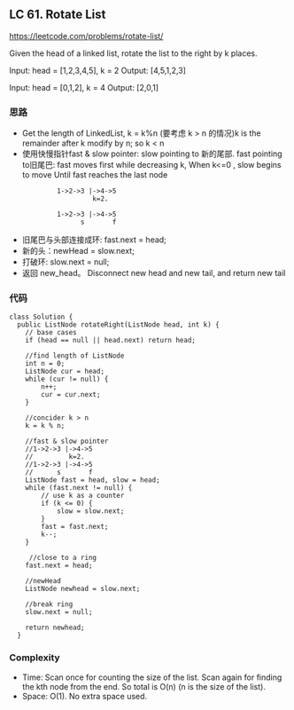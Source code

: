 ## LC 61. Rotate List
https://leetcode.com/problems/rotate-list/

Given the head of a linked list, rotate the list to the right by k places.

Input: head = [1,2,3,4,5], k = 2
Output: [4,5,1,2,3]

Input: head = [0,1,2], k = 4
Output: [2,0,1]

### 思路
- Get the length of LinkedList, k = k%n (要考虑 k > n 的情况)k is the remainder after k modify by n; so k < n
- 使用快慢指针fast & slow pointer:  slow pointing to 新的尾部. fast pointing to旧尾巴:  fast moves first while decreasing k, When k<=0 , slow begins to move
Until fast reaches the last node
```
            1->2->3 |->4->5
                     k=2. 
                     
            1->2->3 |->4->5
                  s       f   
```
- 旧尾巴与头部连接成环: fast.next = head;
- 新的头：newHead = slow.next;
- 打破环: slow.next = null;
- 返回 new_head。
Disconnect new head and new tail, and return new tail

### 代码

```
class Solution {
  public ListNode rotateRight(ListNode head, int k) {
    // base cases
    if (head == null || head.next) return head;
    
    //find length of ListNode
    int n = 0;
    ListNode cur = head;
    while (cur != null) {
        n++;
        cur = cur.next;
    }
      
    //concider k > n 
    k = k % n;

    //fast & slow pointer
    //1->2->3 |->4->5
    //         k=2. 
    //1->2->3 |->4->5
    //      s       f
    ListNode fast = head, slow = head;
    while (fast.next != null) {
        // use k as a counter
        if (k <= 0) {
            slow = slow.next;
        }
        fast = fast.next;
        k--;
    }
    
     //close to a ring
    fast.next = head;
      
    //newHead
    ListNode newhead = slow.next;
      
    //break ring
    slow.next = null;

    return newhead;
  }
```

### Complexity
- Time: Scan once for counting the size of the list. Scan again for finding the kth node from the end. So total is O(n) (n is the size of the list).
- Space: O(1). No extra space used.
